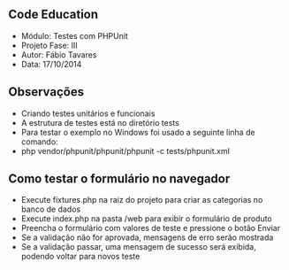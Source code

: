 Code Education
----
- Módulo: Testes com PHPUnit
- Projeto Fase: III
- Autor: Fábio Tavares
- Data: 17/10/2014

Observações
----
- Criando testes unitários e funcionais
- A estrutura de testes está no diretório tests
- Para testar o exemplo no Windows foi usado a seguinte linha de comando:
- php vendor/phpunit/phpunit/phpunit -c tests/phpunit.xml

Como testar o formulário no navegador
----
- Execute fixtures.php na raiz do projeto para criar as categorias no banco de dados
- Execute index.php na pasta /web para exibir o formulário de produto
- Preencha o formulário com valores de teste e pressione o botão Enviar
- Se a validação não for aprovada, mensagens de erro serão mostrada
- Se a validação passar, uma mensagem de sucesso será exibida, podendo voltar para novos teste